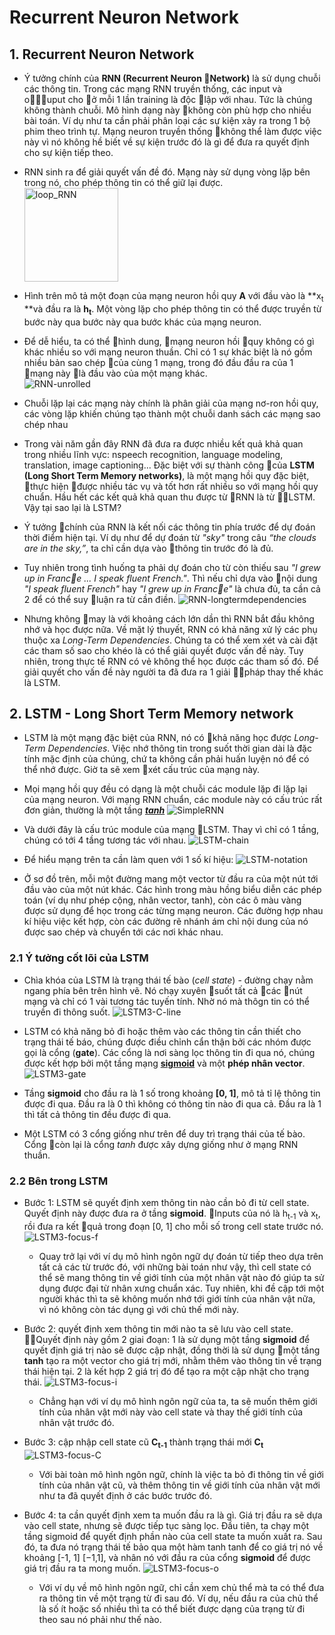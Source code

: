 # Recurrent Neuron Network

## 1. Recurrent Neuron Network

* Ý tưởng chính của **RNN (Recurrent Neuron Network)** là sử dụng chuỗi các thông tin. Trong các mạng RNN truyền thống, các input và ouput cho ở mỗi 1 lần training là độc lập với nhau. Tức là chúng không thành chuỗi. Mô hình dạng này không còn phù hợp cho nhiều bài toán. Ví dụ như ta cần phải phân loại các sự kiện xảy ra trong 1 bộ phim theo trình tự. Mạng neuron truyền thống không thể làm được việc này vì nó không hề biết về sự kiện trước đó là gì để đưa ra quyết định cho sự kiện tiếp theo. 
* RNN sinh ra để giải quyết vấn đề đó. Mạng này sử dụng vòng lặp bên trong nó, cho phép thông tin có thể giữ lại được.  
    <img src="../images/loop_RNN.png" alt="loop_RNN" height="150">
* Hình trên mô tả một đoạn của mạng neuron hồi quy **A** với đầu vào là **x<sub>t</sub> **và đầu ra là **h<sub>t</sub>**. Một vòng lặp cho phép thông tin có thể được truyền từ bước này qua bước này qua bước khác của mạng neuron.

* Để dễ hiểu, ta có thể hình dung, mạng neuron hồi quy không có gì khác nhiều so với mạng neuron thuần. Chỉ có 1 sự khác biệt là nó gồm nhiều bản sao chép của cùng 1 mạng, trong đó đầu đầu ra của 1 mạng này là đầu vào của một mạng khác.  
    ![RNN-unrolled](../images/RNN-unrolled.png)
* Chuỗi lặp lại các mạng này chính là phân giải của mạng nơ-ron hồi quy, các vòng lặp khiến chúng tạo thành một chuỗi danh sách các mạng sao chép nhau

* Trong vài năm gần đây RNN đã đưa ra được nhiều kết quả khả quan trong nhiều lĩnh vực: nspeech recognition, language modeling, translation, image captioning... Đặc biệt với sự thành công của **LSTM (Long Short Term Memory networks)**, là một mạng hồi quy đặc biệt, thực hiện được nhiều tác vụ và tốt hơn rất nhiều so với mạng hồi quy chuẩn. Hầu hết các kết quả khả quan thu được từ RNN là từ LSTM. Vậy tại sao lại là LSTM?

* Ý tưởng chính của RNN là kết nối các thông tin phía trước để dự đoán thời điểm hiện tại. Ví dụ như để dự đoán từ _"sky"_ trong câu _“the clouds are in the sky,”_, ta chỉ cần dựa vào thông tin trước đó là đủ. 

* Tuy nhiên trong tình huống ta phải dự đoán cho từ còn thiếu sau _"I grew up in France ... I speak fluent French."_. Thì nếu chỉ dựa vào nội dung _"I speak fluent French"_ hay _"I grew up in France"_ là chưa đủ, ta cần cả 2 để có thể suy luận ra từ cần điền. 
    ![RNN-longtermdependencies](../images/RNN-longtermdependencies.png)
* Nhưng không may là với khoảng cách lớn dần thì RNN bắt đầu không nhớ và học được nữa. Về mặt lý thuyết, RNN có khả năng xử lý các phụ thuộc xa _Long-Term Dependencies_. Chúng ta có thể xem xét và cài đặt các tham số sao cho khéo là có thể giải quyết được vấn đề này. Tuy nhiên, trong thực tế RNN có vẻ không thể học được các tham số đó. Để giải quyết cho vấn đề này người ta đã đưa ra 1 giải pháp thay thế khác là LSTM. 

## 2. LSTM - Long Short Term Memory network

* LSTM là một mạng đặc biệt của RNN, nó có khả năng học được _Long-Term Dependencies_. Việc nhớ thông tin trong suốt thời gian dài là đặc tính mặc định của chúng, chứ ta không cần phải huấn luyện nó để có thể nhớ được. Giờ ta sẽ xem xét cấu trúc của mạng này. 

* Mọi mạng hồi quy đều có dạng là một chuỗi các module lặp đi lặp lại của mạng neuron. Với mạng RNN chuẩn, các module này có cấu trúc rất đơn giản, thường là một tầng **_[tanh](https://en.wikipedia.org/wiki/Hyperbolic_function)_**
    ![SimpleRNN](../images/SimpleRNN.png)

* Và dưới đây là cấu trúc module của mạng LSTM. Thay vì chỉ có 1 tầng, chúng có tới 4 tầng tương tác với nhau.
    ![LSTM-chain](../images/LSTM-chain.png)
* Để hiểu mạng trên ta cần làm quen với 1 số kí hiệu:
    ![LSTM-notation](../images/LSTM-notation.png)
* Ở sơ đồ trên, mỗi một đường mang một vector từ đầu ra của một nút tới đầu vào của một nút khác. Các hình trong màu hồng biểu diễn các phép toán (ví dụ như phép cộng, nhân vector, tanh), còn các ô màu vàng được sử dụng để học trong các từng mạng neuron. Các đường hợp nhau kí hiệu việc kết hợp, còn các đường rẽ nhánh ám chỉ nội dung của nó được sao chép và chuyển tới các nơi khác nhau.

### 2.1 Ý tưởng cốt lõi của LSTM

* Chìa khóa của LSTM là trạng thái tế bào (_cell state_) - đường chạy nằm ngang phía bên trên hình vẽ. Nó chạy xuyên suốt tất cả các nút mạng và chỉ có 1 vài tương tác tuyến tính. Nhờ nó mà thôgn tin có thể truyền đi thông suốt. 
    ![LSTM3-C-line](../images/LSTM3-C-line.png)

* LSTM có khả năng bỏ đi hoặc thêm vào các thông tin cần thiết cho trạng thái tế báo, chúng được điều chỉnh cẩn thận bởi các nhóm được gọi là cổng (**gate**). Các cổng là nơi sàng lọc thông tin đi qua nó, chúng được kết hợp bởi một tầng mạng [**sigmoid**](https://en.wikipedia.org/wiki/Sigmoid_function) và một **phép nhân vector**.   
    ![LSTM3-gate](../images/LSTM3-gate.png)

* Tầng **sigmoid** cho đầu ra là 1 số trong khoảng **[0, 1]**, mô tả tỉ lệ thông tin được đi qua. Đầu ra là 0 thì không có thông tin nào đi qua cả. Đầu ra là 1 thì tất cả thông tin đều được đi qua.

* Một LSTM có 3 cổng giống như trên để duy trì trạng thái của tế bào. Cổng còn lại là cổng _tanh_ được xây dựng giống như ở mạng RNN thuần. 

### 2.2 Bên trong LSTM

* Bước 1: LSTM sẽ quyết định xem thông tin nào cần bỏ đi từ cell state. Quyết định này được đưa ra ở tầng **sigmoid**. Inputs của nó là h<sub>t-1</sub> và x<sub>t</sub>, rồi đưa ra kết quả trong đoạn [0, 1] cho mỗi số trong cell state trước nó. 
    ![LSTM3-focus-f](../images/LSTM3-focus-f.png)
    * Quay trở lại với ví dụ mô hình ngôn ngữ dự đoán từ tiếp theo dựa trên tất cả các từ trước đó, với những bài toán như vậy, thì cell state có thể sẽ mang thông tin về giới tính của một nhân vật nào đó giúp ta sử dụng được đại từ nhân xưng chuẩn xác. Tuy nhiên, khi đề cập tới một người khác thì ta sẽ không muốn nhớ tới giới tính của nhân vật nữa, vì nó không còn tác dụng gì với chủ thế mới này. 

* Bước 2: quyết định xem thông tin mới nào ta sẽ lưu vào cell state. Quyết định này gồm 2 giai đoạn: 1 là sử dụng một tầng **sigmoid** để quyết định giá trị nào sẽ được cập nhật, đồng thời là sử dụng một tầng **tanh** tạo ra một vector cho giá trị mới, nhằm thêm vào thông tin về trạng thái hiện tại. 2 là kết hợp 2 giá trị đó để tạo ra một cập nhật cho trạng thái. 
    ![LSTM3-focus-i](../images/LSTM3-focus-i.png)
    * Chẳng hạn với ví dụ mô hình ngôn ngữ của ta, ta sẽ muốn thêm giới tính của nhân vật mới này vào cell state và thay thế giới tính của nhân vật trước đó.

* Bước 3: cập nhập cell state cũ **C<sub>t-1</sub>** thành trạng thái mới **C<sub>t</sub>**
    ![LSTM3-focus-C](../images/LSTM3-focus-C.png)
    * Với bài toàn mô hình ngôn ngữ, chính là việc ta bỏ đi thông tin về giới tính của nhân vật cũ, và thêm thông tin về giới tính của nhân vật mới như ta đã quyết định ở các bước trước đó.

* Bước 4: ta cần quyết định xem ta muốn đầu ra là gì. Giá trị đầu ra sẽ dựa vào cell state, nhưng sẽ được tiếp tục sàng lọc. Đầu tiên, ta chạy một tầng sigmoid để quyết định phần nào của cell state ta muốn xuất ra. Sau đó, ta đưa nó trạng thái tế bảo qua một hàm tanh tanh để co giá trị nó về khoảng [-1, 1] [−1,1], và nhân nó với đầu ra của cổng **sigmoid** để được giá trị đầu ra ta mong muốn.
    ![LSTM3-focus-o](../images/LSTM3-focus-o.png)
    * Với ví dụ về mô hình ngôn ngữ, chỉ cần xem chủ thể mà ta có thể đưa ra thông tin về một trạng từ đi sau đó. Ví dụ, nếu đầu ra của chủ thể là số ít hoặc số nhiều thì ta có thể biết được dạng của trạng từ đi theo sau nó phải như thế nào.